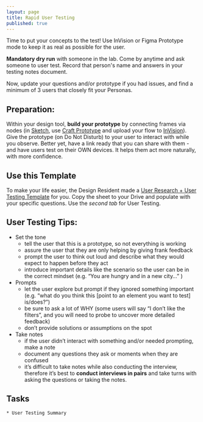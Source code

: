 ```yaml
---
layout: page
title: Rapid User Testing
published: true
---
```



Time to put your concepts to the test! Use InVision or Figma Prototype mode to keep it as real as possible for the user.

**Mandatory dry run** with someone in the lab. Come by anytime and ask someone to user test. Record that person's name and answers in your testing notes document.

Now, update your questions and/or prototype if you had issues, and find a minimum of 3 users that closely fit your Personas.

## Preparation:
Within your design tool, **build your prototype** by connecting frames via nodes (in [Sketch](https://www.sketchapp.com/), use [Craft Prototype](https://vimeo.com/217893619) and upload your flow to [InVision](https://www.invisionapp.com/)). Give the prototype (on Do Not Disturb) to your user to interact with while you observe. Better yet, have a link ready that you can share with them - and have users test on their OWN devices. It helps them act more naturally, with more confidence.

## Use this Template
To make your life easier, the Design Resident made a [User Research + User Testing Template](https://docs.google.com/spreadsheets/d/1gKQyrXQKgv_zLd7S20WOh8IB6I9i2WX_XkQ5Kq0MYDk/edit?usp=sharing) for you. Copy the sheet to your Drive and populate with your specific questions. Use the *second tab* for User Testing.


## User Testing Tips:
* Set the tone
  * tell the user that this is a prototype, so not everything is working
  * assure the user that they are only helping by giving frank feedback
  * prompt the user to think out loud and describe what they would expect to happen before they act
  * introduce important details like the scenario so the user can be in the correct mindset (e.g. “You are hungry and in a new city…” )
* Prompts
  * let the user explore but prompt if they ignored something important (e.g. “what do you think this [point to an element you want to test] is/does?”)
  * be sure to ask a lot of WHY (some users will say “I don’t like the filters”, and you will need to probe to uncover more detailed feedback)
  * don’t provide solutions or assumptions on the spot
* Take notes
  * if the user didn’t interact with something and/or needed prompting, make a note
  * document any questions they ask or moments when they are confused
  * it’s difficult to take notes while also conducting the interview, therefore it’s best to **conduct interviews in pairs** and take turns with asking the questions or taking the notes.


## Tasks
    * User Testing Summary
